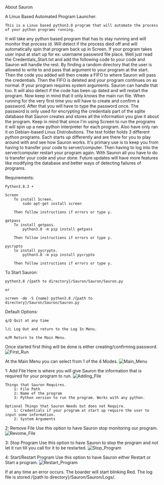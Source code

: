 About Sauron

A Linux Based Automated Program Launcher.

    This is a Linux based python3.8 program that will automate the process of your python programs running. 
It will take any python based program that has to stay running and will monitor that process id. Will detect if the process died off and will 
automatically spin that program back up in Screen. If your program takes user input at start up for ex: username password file place. Well just 
read the Credentials_Start.txt and add the following code to your code and Sauron will handle the rest. By finding a random directory that 
the user is allowed to write to and pass that argument to your program at the start. Then the code you added will then create a FIFO to 
where Sauron will pass the credentials. Then the FIFO is deleted and your program continues on as normal. If your program requires system 
arguments. Sauron can handle that too. It will also detect if the code has been up dated and will restart the program. Now keep in mind
that it only knows the main run file. When running for the very first time you will have to create and confirm a password. After that you 
will have to type the password once. The password is only used for encrypting the credentials part of the sqlite database that Sauron
creates and stores all the information you give it about the program. Keep in mind that since I'm using Screen to run the programs it will
spin up a new python interpreter for each program. Also have only ran it on Debian-based Linux Distrobutions. The test folder holds 3
different python programs. Each starts up differently and are there for you to play around with and see how Sauron works. It's primary use
is to keep you from having to transfer your code to server/computer. Then having to log into the server/computer restart your program 
again. With Sauron all you have to do is transfer your code and your done. Future updates will have more features like modifying the 
database and better ways of detecting failures of programs.

Requirements:

    Python3.8.3 +

    Screen
        To install Screen.
            sudo apt-get install screen

        Then follow instructions if errors or type y.

    getpass
        To install getpass.
            python3.8 -m pip install getpass
        
        Then follow instructions if errors or type y.

    pycrypto
        to install pycrypto.
            python3.8 -m pip install pycrypto
        
        Then follow instructions if errors or type y.

To Start Sauron:

    python3.8 /{path to directory}/Sauron/Sauron/Sauron.py

    or

    screen -dm -S {name} python3.8 /{path to directory}/Sauron/Sauron/Sauron.py

Default Options:

    q/Q Quit at any time

    l/L Log Out and return to the Log In Menu.

    m/M Return to the Main Menu.

Once started first thing will be done is either creating/confirming password.
![First_Run](https://user-images.githubusercontent.com/74060559/99044754-2e72fd80-2588-11eb-8fa0-1ee63bcba699.png)

At the Main Menu you can select from 1 of the 4 Modes.
![Main_Menu](https://user-images.githubusercontent.com/74060559/99045041-9de8ed00-2588-11eb-88aa-d987ac95d9fa.png)

1: Add File
    Here is where you will give Sauron the information that is required for your program to run.
    ![Adding_File](https://user-images.githubusercontent.com/74060559/99045064-a9d4af00-2588-11eb-850d-83658269db09.png)

    Things that Sauron Requires.
        1: File Path
        2: Name of the program
        3: Python version to run the program. Works with any python.
    
    Optional Things that Sauron Needs but does not Require.
        1: Credentials if your program at start up require the user to input some information.
        2: System Arguments

2: Remove File
    Use this option to have Sauron stop monitoring our program.
    ![Revome_File](https://user-images.githubusercontent.com/74060559/99045092-b5c07100-2588-11eb-9a44-b2e5ff50a3f6.png)

3: Stop Program
    Use this option to have Sauron to stop the program and not let it run till you call for it to be restarted.
    ![Stop_Program](https://user-images.githubusercontent.com/74060559/99045121-c40e8d00-2588-11eb-9433-5ad94b3c4f4c.png)

4: Start/Restart Program
    Use this option to have Sauron either Restart or Start a program.
    ![Restart_Program](https://user-images.githubusercontent.com/74060559/99045142-ccff5e80-2588-11eb-921c-e6b07a474aa6.png)

If at any time an error occurs. The boarder will start blinking Red. The log file is stored /{path to directory}/Sauron/Sauron/Logs/.


